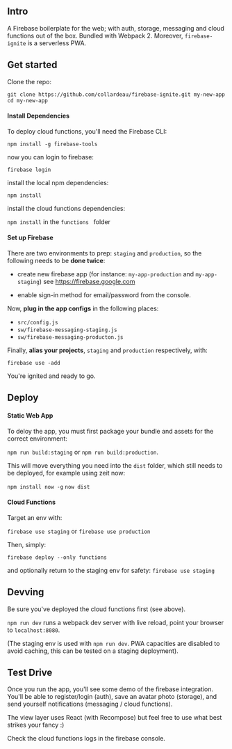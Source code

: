 
## Intro
A Firebase boilerplate for the web; with auth, storage, messaging and cloud functions out of the box. Bundled with Webpack 2. Moreover, `firebase-ignite` is a serverless PWA.

## Get started

Clone the repo:

`git clone https://github.com/collardeau/firebase-ignite.git my-new-app`
`cd my-new-app`

#### Install Dependencies

To deploy cloud functions, you'll need the Firebase CLI:

`npm install -g firebase-tools`

now you can login to firebase:

`firebase login`

install the local npm dependencies:

`npm install`

install the cloud functions dependencies:

`npm install` in the `functions ` folder

#### Set up Firebase

There are two environments to prep: `staging` and `production`, so the following needs to be **done twice**:

- create new firebase app (for instance: `my-app-production` and `my-app-staging`)
see https://firebase.google.com

- enable sign-in method for email/password from the console.

Now, **plug in the app configs** in the following places:

- `src/config.js`
- `sw/firebase-messaging-staging.js`
- `sw/firebase-messaging-producton.js`

Finally, <b>alias your projects</b>, `staging` and `production` respectively, with:

`firebase use -add`

You're ignited and ready to go.

## Deploy

#### Static Web App

To deloy the app, you must first package your bundle and assets for the correct environment:

`npm run build:staging` or `npm run build:production`.

This will move everything you need into the `dist` folder, which still needs to be deployed, for example using zeit now:

`npm install now -g`
`now dist`

#### Cloud Functions

Target an env with:

`firebase use staging` or `firebase use production`

Then, simply: 

`firebase deploy --only functions`

and optionally return to the staging env for safety:
`firebase use staging`

## Devving

Be sure you've deployed the cloud functions first (see above).

`npm run dev` runs a webpack dev server with live reload,
 point your browser to `localhost:8080`.

(The staging env is used with `npm run dev`. PWA capacities are disabled to avoid caching, this can be tested on a staging deployment).

## Test Drive

Once you run the app, you'll see some demo of the firebase integration. You'll be able to register/login (auth), save an avatar photo (storage), and send yourself notifications (messaging / cloud functions).

The view layer uses React (with Recompose) but feel free to use what best strikes your fancy :)

Check the cloud functions logs in the firebase console.
